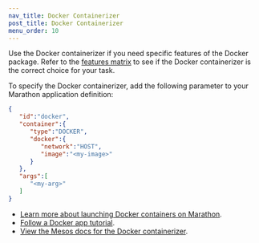 ```yaml
---
nav_title: Docker Containerizer
post_title: Docker Containerizer
menu_order: 10
---
```


Use the Docker containerizer if you need specific features of the Docker package. Refer to the [features matrix](/docs/1.8/usage/containerizers/) to see if the Docker containerizer is the correct choice for your task.

To specify the Docker containerizer, add the following parameter to your Marathon application definition:

```json
{  
   "id":"docker",
   "container":{  
      "type":"DOCKER",
      "docker":{  
         "network":"HOST",
         "image":"<my-image>"
      }
   },
   "args":[  
      "<my-arg>"
   ]
}
```
- [Learn more about launching Docker containers on Marathon](http://mesosphere.github.io/marathon/docs/native-docker.html).
- [Follow a Docker app tutorial](/docs/1.8/usage/managing-services/application-basics/deploy-docker-app/).
- [View the Mesos docs for the Docker containerizer](http://mesos.apache.org/documentation/latest/containerizer/#Docker).
